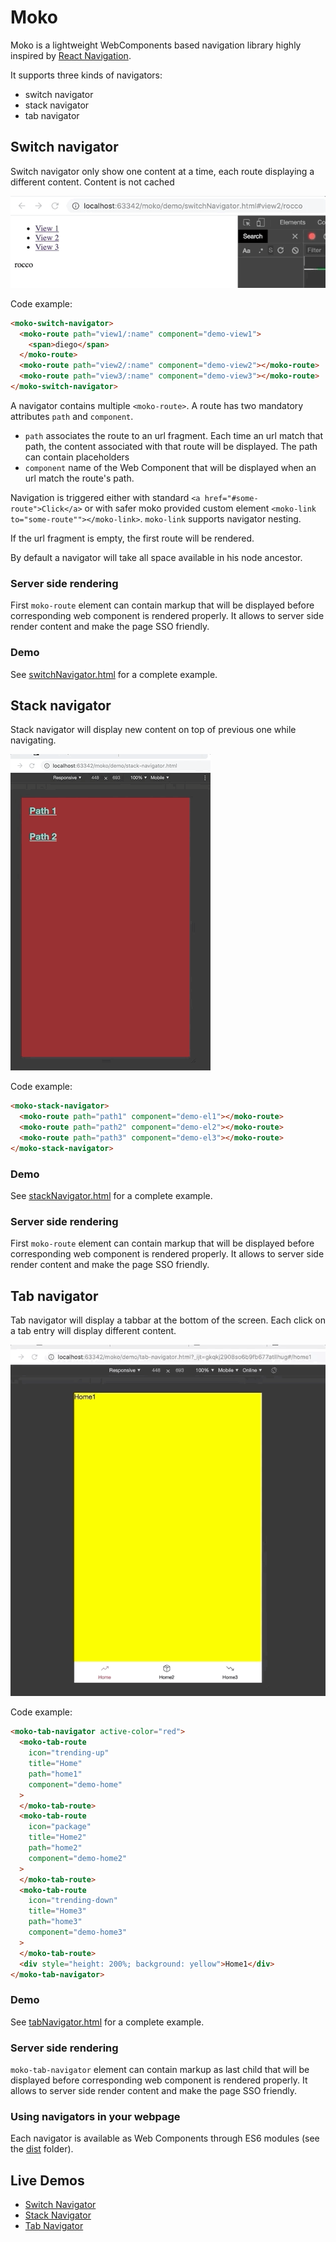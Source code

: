 # Moko

Moko is a lightweight WebComponents based navigation library
highly inspired by [React Navigation](https://reactnavigation.org).

It supports three kinds of navigators:

- switch navigator
- stack navigator
- tab navigator

## Switch navigator

Switch navigator only show one content at a time, each route displaying a different content. Content is not cached

![](./doc/switch-navigator.gif)

Code example:

```html
<moko-switch-navigator>
  <moko-route path="view1/:name" component="demo-view1">
    <span>diego</span>
  </moko-route>
  <moko-route path="view2/:name" component="demo-view2"></moko-route>
  <moko-route path="view3/:name" component="demo-view3"></moko-route>
</moko-switch-navigator>
```

A navigator contains multiple `<moko-route>`. A route has two mandatory attributes `path` and `component`.

- `path` associates the route to an url fragment. Each time an url match that path, the content associated with that route will be displayed. The path can contain placeholders
- `component` name of the Web Component that will be displayed when an url match the route's path.

Navigation is triggered either with standard `<a href="#some-route">Click</a>` or with safer moko provided custom element
`<moko-link to="some-route""></moko-link>`. `moko-link` supports navigator nesting.

If the url fragment is empty, the first route will be rendered.

By default a navigator will take all space available in his node ancestor.

### Server side rendering

First `moko-route` element can contain markup that will be displayed before corresponding web component is rendered properly.
It allows to server side render content and make the page SSO friendly.

### Demo

See [switchNavigator.html](./demo/switchNavigator.html) for a complete example.

## Stack navigator

Stack navigator will display new content on top of previous one while navigating.

![](./doc/stack-navigator.gif)

Code example:

```html
<moko-stack-navigator>
  <moko-route path="path1" component="demo-el1"></moko-route>
  <moko-route path="path2" component="demo-el2"></moko-route>
  <moko-route path="path3" component="demo-el3"></moko-route>
</moko-stack-navigator>
```

### Demo

See [stackNavigator.html](./demo/stack-navigator.html) for a complete example.

### Server side rendering

First `moko-route` element can contain markup that will be displayed before corresponding web component is rendered properly.
It allows to server side render content and make the page SSO friendly.

## Tab navigator

Tab navigator will display a tabbar at the bottom of the screen. Each click on a tab entry will
display different content.

![](./doc/tabbar-navigator.gif)

Code example:

```html
<moko-tab-navigator active-color="red">
  <moko-tab-route
    icon="trending-up"
    title="Home"
    path="home1"
    component="demo-home"
  >
  </moko-tab-route>
  <moko-tab-route
    icon="package"
    title="Home2"
    path="home2"
    component="demo-home2"
  >
  </moko-tab-route>
  <moko-tab-route
    icon="trending-down"
    title="Home3"
    path="home3"
    component="demo-home3"
  >
  </moko-tab-route>
  <div style="height: 200%; background: yellow">Home1</div>
</moko-tab-navigator>
```

### Demo

See [tabNavigator.html](./demo/tab-navigator.html) for a complete example.

### Server side rendering

`moko-tab-navigator` element can contain markup as last child that will be displayed before corresponding web component is rendered properly.
It allows to server side render content and make the page SSO friendly.

### Using navigators in your webpage

Each navigator is available as Web Components through ES6 modules (see the [dist](https://github.com/dsolimando/moko/tree/master/dist) folder).

## Live Demos

* [Switch Navigator](http://plnkr.co/edit/3EWAOLDUtFfWOaupwtdZ?p=preview)
* [Stack Navigator](http://plnkr.co/edit/7CJPynCaB8wyWmMa3EKw?p=preview)
* [Tab  Navigator](http://plnkr.co/edit/vC5DSIE2aKzkRlayJTmF?p=preview)
